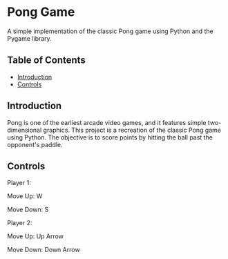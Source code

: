 # Pong Game

A simple implementation of the classic Pong game using Python and the Pygame library.

## Table of Contents

- [Introduction](#introduction)
- [Controls](#controls)

## Introduction

Pong is one of the earliest arcade video games, and it features simple two-dimensional graphics. This project is a recreation of the classic Pong game using Python. The objective is to score points by hitting the ball past the opponent's paddle.

## Controls

Player 1:

Move Up: W

Move Down: S

Player 2:

Move Up: Up Arrow

Move Down: Down Arrow
